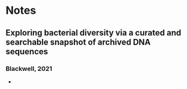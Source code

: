 # Notes

## Exploring bacterial diversity via a curated and searchable snapshot of archived DNA sequences

### Blackwell, 2021

-   

